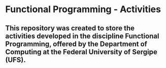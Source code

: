 # Functional Programming - Activities

## This repository was created to store the activities developed in the discipline **Functional Programming**, offered by the Department of Computing at the Federal University of Sergipe (UFS).
